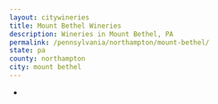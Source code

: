 ```yaml
---
layout: citywineries
title: Mount Bethel Wineries
description: Wineries in Mount Bethel, PA
permalink: /pennsylvania/northampton/mount-bethel/
state: pa
county: northampton
city: mount bethel
---
```

-
